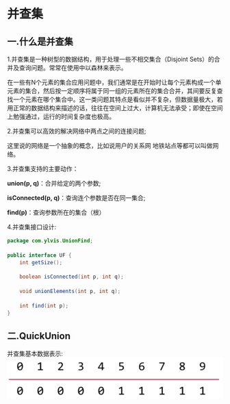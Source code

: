 # 并查集

## 一.什么是并查集


1.并查集是一种树型的数据结构，用于处理一些不相交集合（Disjoint Sets）的合并及查询问题。常常在使用中以森林来表示。

  在一些有N个元素的集合应用问题中，我们通常是在开始时让每个元素构成一个单元素的集合，然后按一定顺序将属于同一组的元素所在的集合合并，其间要反复查找一个元素在哪个集合中。这一类问题其特点是看似并不复杂，但数据量极大，若用正常的数据结构来描述的话，往往在空间上过大，计算机无法承受；即使在空间上勉强通过，运行的时间复杂度也极高。
  

2.并查集可以高效的解决网络中两点之间的连接问题;
  
  这里说的网络是一个抽象的概念，比如说用户的关系网 地铁站点等都可以叫做网络。
  

3.并查集支持的主要动作：

  **union(p, q)**：合并给定的两个参数;
  
  **isConnected(p, q)**：查询连个参数是否在同一集合;
  
  **find(p)**：查询参数所在的集合（根）

  
  
4.并查集接口设计:
  ```java
  package com.ylvis.UnionFind;

  public interface UF {
      int getSize();

      boolean isConnected(int p, int q);

      void unionElements(int p, int q);

      int find(int p);
  }
  ```

## 二.QuickUnion

并查集基本数据表示:
![avatar](./1.png)
